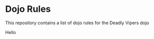 Dojo Rules
==========

This repository contains a list of dojo rules for the Deadly Vipers dojo

Hello





